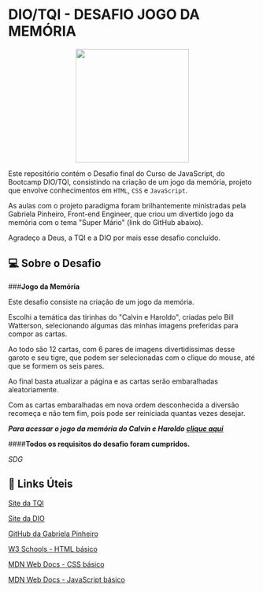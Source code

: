 # DIO/TQI - DESAFIO JOGO DA MEMÓRIA  
<p align="center">
  <img src="https://user-images.githubusercontent.com/106720974/172080330-3f404ef0-acc1-4a06-86ea-3549e3c694fa.png" width="230px" />
  </p>

Este repositório contém o Desafio final do Curso de JavaScript, do Bootcamp DIO/TQI, consistindo na criação de um jogo da memória, projeto que envolve conhecimentos em `HTML`, `CSS` e `JavaScript`.

As aulas com o projeto paradigma foram brilhantemente ministradas pela Gabriela Pinheiro, Front-end Engineer, que criou um divertido jogo da memória com o tema "Super Mário" (link do GitHub abaixo).

Agradeço a Deus, a TQI e a DIO por mais esse desafio concluído.

## :computer: Sobre o Desafio
###**Jogo da Memória**

Este desafio consiste na criação de um jogo da memória.

Escolhi a temática das tirinhas do "Calvin e Haroldo", criadas pelo Bill Watterson, selecionando algumas das minhas imagens preferidas para compor as cartas.

Ao todo são 12 cartas, com 6 pares de imagens divertidíssimas desse garoto e seu tigre, que podem ser selecionadas com o clique do mouse, até que se formem os seis pares.

Ao final basta atualizar a página e as cartas serão embaralhadas aleatoriamente. 

Com as cartas embaralhadas em nova ordem desconhecida a diversão recomeça e não tem fim, pois pode ser reiniciada quantas vezes desejar.

***Para acessar o jogo da memória do Calvin e Haroldo [clique aqui](https://ContiRodrigues.github.io/dio-desafio-jogo-da-memoria/)***

####**Todos os requisitos do desafio foram cumpridos.**

*SDG*

## :link: Links Úteis
[Site da TQI](https://www.tqi.com.br)

[Site da DIO](https://www.dio.me)

[GitHub da Gabriela Pinheiro](https://github.com/SpruceGabriela/jogo-da-memoria-dio)

[W3 Schools - HTML básico](https://www.w3schools.com/html/)

[MDN Web Docs - CSS básico](https://developer.mozilla.org/pt-BR/docs/Web/CSS)

[MDN Web Docs - JavaScript básico](https://developer.mozilla.org/docs/Web/JavaScript)

